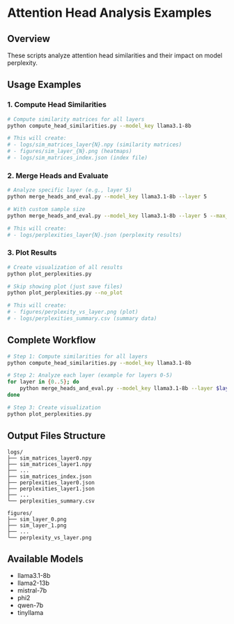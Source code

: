# Attention Head Analysis Examples

## Overview
These scripts analyze attention head similarities and their impact on model perplexity.

## Usage Examples

### 1. Compute Head Similarities
```bash
# Compute similarity matrices for all layers
python compute_head_similarities.py --model_key llama3.1-8b

# This will create:
# - logs/sim_matrices_layer{N}.npy (similarity matrices)
# - figures/sim_layer_{N}.png (heatmaps)
# - logs/sim_matrices_index.json (index file)
```

### 2. Merge Heads and Evaluate
```bash
# Analyze specific layer (e.g., layer 5)
python merge_heads_and_eval.py --model_key llama3.1-8b --layer 5

# With custom sample size
python merge_heads_and_eval.py --model_key llama3.1-8b --layer 5 --max_samples 100

# This will create:
# - logs/perplexities_layer{N}.json (perplexity results)
```

### 3. Plot Results
```bash
# Create visualization of all results
python plot_perplexities.py

# Skip showing plot (just save files)
python plot_perplexities.py --no_plot

# This will create:
# - figures/perplexity_vs_layer.png (plot)
# - logs/perplexities_summary.csv (summary data)
```

## Complete Workflow
```bash
# Step 1: Compute similarities for all layers
python compute_head_similarities.py --model_key llama3.1-8b

# Step 2: Analyze each layer (example for layers 0-5)
for layer in {0..5}; do
    python merge_heads_and_eval.py --model_key llama3.1-8b --layer $layer
done

# Step 3: Create visualization
python plot_perplexities.py
```

## Output Files Structure
```
logs/
├── sim_matrices_layer0.npy
├── sim_matrices_layer1.npy
├── ...
├── sim_matrices_index.json
├── perplexities_layer0.json
├── perplexities_layer1.json
├── ...
└── perplexities_summary.csv

figures/
├── sim_layer_0.png
├── sim_layer_1.png
├── ...
└── perplexity_vs_layer.png
```

## Available Models
- llama3.1-8b
- llama2-13b
- mistral-7b
- phi2
- qwen-7b
- tinyllama